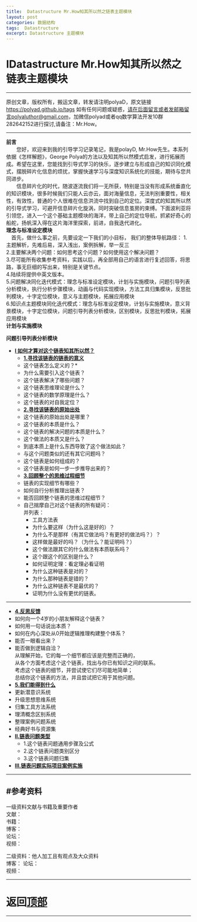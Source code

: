 ```yaml
---
title:  Datastructure Mr.How知其所以然之链表主题模块
layout: post
categories: 数据结构
tags:  Datastructure
excerpt: Datastructure 主题模块
---
```

# IDatastructure Mr.How知其所以然之链表主题模块 <span id="home">

---

原创文章，版权所有，搬运文章，转发请注明polyaD，原文链接<https://polyad.github.io/tags>
如有任何问题或疑惑，请在后面留言或者发邮箱留言polyaluthor@gmail.com，加微信polyad或者qq数学算法开发10群 282642152进行探讨,请备注：Mr.How。   

---
**前言**  
&emsp;&emsp;您好，欢迎来到我的引导学习记录笔记，我是polayD, Mr.How先生。本系列依据《怎样解题》，George Polya的方法以及知其所以然模式启发，进行拓展而成。希望在这里，您能找到引导式学习的快乐，逐步建立与形成自己的知识同化模式，摆脱碎片化信息的烦扰，掌握快速学习与深度知识系统化的技能，期待与您共同进步。  
&emsp;&emsp;信息碎片化的时代，随波逐流我们将一无所获，特别是当没有形成系统垂直化的知识模块，很多时候我们只能人云亦云，面对海量信息，无法判别重要性，相关性，有效性，普通的个人很难在信息洪流中找到自己的定位。深度式的知其所以然的引导式学习，可避开信息碎片化旋涡，同时突破信息茧房的束缚。下面波利亚将引领您，进入一个这个基础主题模块的海洋，带上自己的定位导航，抓紧好奇心的船舵，扬帆深入得在这片海洋里探索，前进，自我迭代进化。    
****理念与标准设定模块****  
&emsp;首先，做什么事之前，先要设定一下我们的小目标，
我们的整体导航路径：
1.主题解析，先难后易，深入浅出，案例拆解，举一反三  
2.主要解决两个问题：如何思考这个问题？如何使用这个解决问题？   
3.尽可能所有收集参考资料，实践以后，再全部用自己的语言进行复述回答，将思路，事无巨细的写出来，特别是关键节点。  
4.陆续将提供中英文版本。  
5.问题解决同化迭代模式：理念与标准设定模块，计划与实施模块，问题引导列表分析模块，执行分析步骤模块，动画与代码实现模块，方法工具归集模块，反思批判模块，十字定位模块，意义与主题模块，拓展应用模块       
6.知识点主题模块同化迭代模式：理念与标准设定模块，计划与实施模块，意义背景模块，十字定位模块，问题引导列表分析模块，区别模块，反思批判模块，拓展应用模块        
**计划与实施模块**      


 
****问题引导列表分析模块****
* **[I 如何才算对这个链表知其所以然？](#1)**      
  * **[1.寻找该链表的链表的意义](#1.1)**       
  *  这个链表怎么定义的？* 
  *  为什么需要引入这个链表？      
  * 这个链表解决了哪些问题？   
  * 这个链表思维理论是什么？   
  * 这个链表的数学原理是什么？  
  * 这个链表的对自我定位？   
  * **[2.寻找该链表的原始出处](#1.2)**   
  * 这个链表的原始出处是哪里？    
  * 这个链表的本质是什么？    
  * 这个链表的解决问题的本质是什么？   
  * 这个做法的本质又是什么？    
  * 到底本质上是什么东西导致了这个做法如此？    
  * 与这个问题类似的还有其它问题吗？ 
  * 这个链表是如何组成的？    
  * 这个链表是如何一步一步推导出来的？  
  * **[3.回顾整个的思维过程细节](#1.3)**  
  * 链表的实现细节有哪些？   
  * 如何自行分析推理出链表？      
  * 能否回顾整个链表的思维过程细节？  
  - 
    自己揣摩自己对这个链表的所有疑问：      
      并列表：     
    * 工具方法表 
    *   为什么要这样（为什么这是好的）？    
    *   为什么不是那样（有其它做法吗？有更好的做法吗？）？    
    *   这样做是最好的吗？（为什么？能证明吗？）    
    *   这个做法跟其它的什么做法有本质联系吗？    
    *   这个跟这个的区别是什么？    
    *   如何证明定理：看定理必看证明    
    *   为什么这种链表是对的？    
    *   为什么那种链表是错的？    
    *   为什么这种链表不是最优的？    
    *   证明为什么没有更优的链表。 
 ----  
  * **[4.反思反馈](#1.4)**      
  *  如何向一个4岁的小朋友解释这个链表？ 
  *  如何用一句话说出本质？
  *  如何在内心深处从0开始逻辑推理构建整个体系？
  *  能否一眼看出来？     
  * 能否做到逻辑自洽？    
    从理解开始，它的每一个细节都应该是完整而正确的，    
    从各个方面考虑这个这个链表，找出与你已有知识之间的联系。    
    考虑这个链表的细节，并尝试使它们尽可能地简单；    
    总结你这个链表的方法，并且尝试把它用于其他问题。    
  * **[5.我们能得到什么](#1.5)**         
  *   更新潜意识系统    
  *   升级思想思维系统    
  *   归集工具方法系统    
  *   理清概念区别系统        
  *   整理案例问题系统  
  *   经典好书与资源集      
* **[II.链表问题类型](#2)**     
  *  1.这个链表问题通用步骤及公式   
  *  2.这个链表问题类别区分   
  *  3.这个链表问题归集  
* **[III.链表问题实际项目案例实施](#3)**    
   
  









-----
#参考资料  
-----  
一级资料文献与书籍及重要作者  
文献：  
书籍：  
博客：   
论坛：   
视频：  

二级资料：他人加工且有观点及大众资料  
博客： 
论坛：   
视频：    



-----

# **返回[顶部](#home)**

---- 